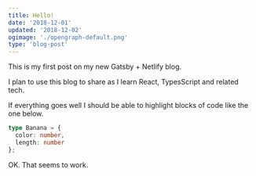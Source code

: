 ```yaml
---
title: Hello!
date: '2018-12-01'
updated: '2018-12-02'
ogimage: './opengraph-default.png'
type: 'blog-post'
---
```


This is my first post on my new Gatsby + Netlify blog.

I plan to use this blog to share as I learn React, TypesScript and related tech.

If everything goes well I should be able to highlight blocks of code like the one below.

```typescript
type Banana = {
  color: number,
  length: number
};
```

OK. That seems to work.